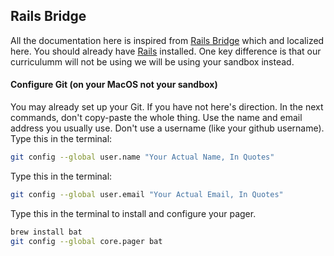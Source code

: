 ## Rails Bridge

All the documentation here is inspired from [Rails Bridge](https://docs.railsbridge.org/) which and localized here. You should already have [Rails](rails_app.md) installed. One key difference is that our curriculumm will not be using we will be using your sandbox instead.

#### Configure Git (on your MacOS not your sandbox)

You may already set up your Git. If you have not here's direction. In the next commands, don't copy-paste the whole thing. Use the name and email address you usually use. Don't use a username (like your github username).
Type this in the terminal:

```zsh
git config --global user.name "Your Actual Name, In Quotes"
```

Type this in the terminal:

```zsh
git config --global user.email "Your Actual Email, In Quotes"
```

Type this in the terminal to install and configure your pager.

```zsh
brew install bat
git config --global core.pager bat
```





